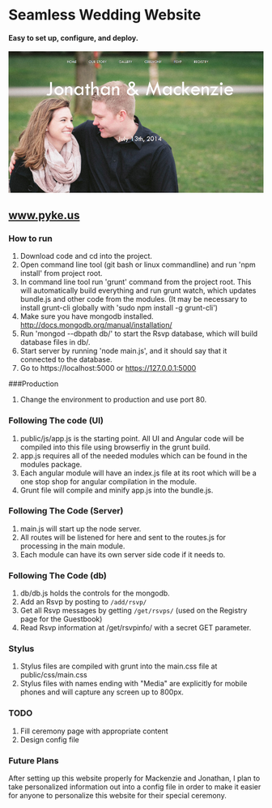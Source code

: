 # Seamless Wedding Website
#### Easy to set up, configure, and deploy.
![Alt text](/public/images/screenshot.png?raw=true "Screenshot")
## www.pyke.us

### How to run
1. Download code and cd into the project.
2. Open command line tool (git bash or linux commandline) and run 'npm install' from project root.
2. In command line tool run 'grunt' command from the project root.  This will automatically build everything and run grunt watch, which updates bundle.js and other code from the modules. (It may be necessary to install grunt-cli globally with 'sudo npm install -g grunt-cli')
3. Make sure you have mongodb installed. http://docs.mongodb.org/manual/installation/
4. Run 'mongod --dbpath db/' to start the Rsvp database, which will build database files in db/.
5. Start server by running 'node main.js', and it should say that it connected to the database.
6. Go to https://localhost:5000 or https://127.0.0.1:5000

###Production
1. Change the environment to production and use port 80.

### Following The code (UI)
1. public/js/app.js is the starting point.  All UI and Angular code will be compiled into this file using browserfiy in the grunt build.
2. app.js requires all of the needed modules which can be found in the modules package.
3. Each angular module will have an index.js file at its root which will be a one stop shop for angular compilation in the module.
4. Grunt file will compile and minify app.js into the bundle.js.

### Following The Code (Server)
1. main.js will start up the node server.
2. All routes will be listened for here and sent to the routes.js for processing in the main module.
3. Each module can have its own server side code if it needs to.

### Following The Code (db)
1. db/db.js holds the controls for the mongodb.
2. Add an Rsvp by posting to `/add/rsvp/`
3. Get all Rsvp messages by getting `/get/rsvps/` (used on the Registry page for the Guestbook)
4. Read Rsvp information at /get/rsvpinfo/ with a secret GET parameter.

### Stylus
1. Stylus files are compiled with grunt into the main.css file at public/css/main.css
2. Stylus files with names ending with "Media" are explicitly for mobile phones and will capture any screen up to 800px.

### TODO
1. Fill ceremony page with appropriate content
2. Design config file

### Future Plans
After setting up this website properly for Mackenzie and Jonathan, I plan to take personalized information out into a config file in order to make it easier for anyone to personalize this website for their special ceremony.
